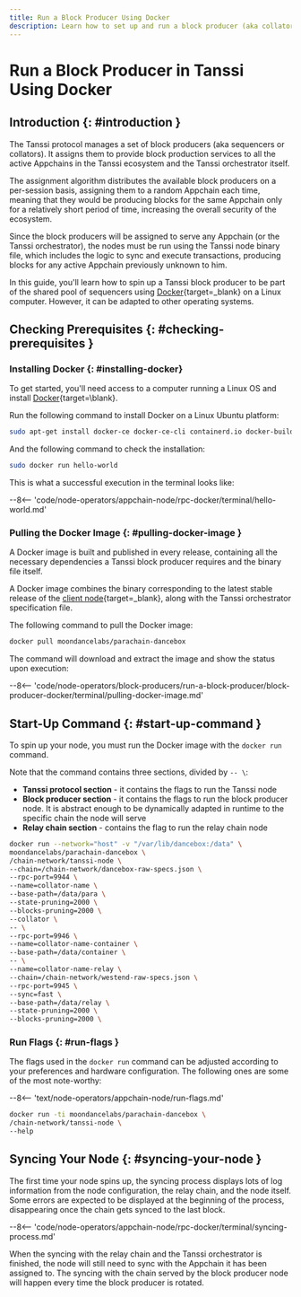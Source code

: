 ```yaml
---
title: Run a Block Producer Using Docker
description: Learn how to set up and run a block producer (aka collator or sequencer) for Tanssi Appchains using Docker to participate in the protocol and earn rewards.
---
```


# Run a Block Producer in Tanssi Using Docker

## Introduction {: #introduction }

The Tanssi protocol manages a set of block producers (aka sequencers or collators). It assigns them to provide block production services to all the active Appchains in the Tanssi ecosystem and the Tanssi orchestrator itself.

The assignment algorithm distributes the available block producers on a per-session basis, assigning them to a random Appchain each time, meaning that they would be producing blocks for the same Appchain only for a relatively short period of time, increasing the overall security of the ecosystem.

Since the block producers will be assigned to serve any Appchain (or the Tanssi orchestrator), the nodes must be run using the Tanssi node binary file, which includes the logic to sync and execute transactions, producing blocks for any active Appchain previously unknown to him.

In this guide, you'll learn how to spin up a Tanssi block producer to be part of the shared pool of sequencers using [Docker](https://www.docker.com/){target=\_blank} on a Linux computer. However, it can be adapted to other operating systems.

## Checking Prerequisites {: #checking-prerequisites }

### Installing Docker {: #installing-docker}

To get started, you'll need access to a computer running a Linux OS and install [Docker](https://docs.docker.com/desktop/install/linux-install/){target=\blank}.

Run the following command to install Docker on a Linux Ubuntu platform:

```bash
sudo apt-get install docker-ce docker-ce-cli containerd.io docker-buildx-plugin docker-compose-plugin
```

And the following command to check the installation:

```bash
sudo docker run hello-world
```
 
This is what a successful execution in the terminal looks like:

--8<-- 'code/node-operators/appchain-node/rpc-docker/terminal/hello-world.md'

### Pulling the Docker Image {: #pulling-docker-image }

A Docker image is built and published in every release, containing all the necessary dependencies a Tanssi block producer requires and the binary file itself.

A Docker image combines the binary corresponding to the latest stable release of the [client node](/learn/framework/architecture/#architecture){target=\_blank}, along with the Tanssi orchestrator specification file.

The following command to pull the Docker image:

```bash
docker pull moondancelabs/parachain-dancebox
```

The command will download and extract the image and show the status upon execution:

--8<-- 'code/node-operators/block-producers/run-a-block-producer/block-producer-docker/terminal/pulling-docker-image.md'

## Start-Up Command {: #start-up-command }

To spin up your node, you must run the Docker image with the `docker run` command. 

Note that the command contains three sections, divided by `-- \`:

- **Tanssi protocol section** - it contains the flags to run the Tanssi node
- **Block producer section** - it contains the flags to run the block producer node. It is abstract enough to be dynamically adapted in runtime to the specific chain the node will serve
- **Relay chain section** - contains the flag to run the relay chain node

```bash
docker run --network="host" -v "/var/lib/dancebox:/data" \
moondancelabs/parachain-dancebox \
/chain-network/tanssi-node \
--chain=/chain-network/dancebox-raw-specs.json \
--rpc-port=9944 \
--name=collator-name \
--base-path=/data/para \
--state-pruning=2000 \
--blocks-pruning=2000 \
--collator \
-- \
--rpc-port=9946 \
--name=collator-name-container \
--base-path=/data/container \
-- \
--name=collator-name-relay \
--chain=/chain-network/westend-raw-specs.json \
--rpc-port=9945 \
--sync=fast \
--base-path=/data/relay \
--state-pruning=2000 \
--blocks-pruning=2000 \
```

### Run Flags {: #run-flags }

The flags used in the `docker run` command can be adjusted according to your preferences and hardware configuration. The following ones are some of the most note-worthy:

--8<-- 'text/node-operators/appchain-node/run-flags.md'

```bash
docker run -ti moondancelabs/parachain-dancebox \
/chain-network/tanssi-node \
--help
```

## Syncing Your Node {: #syncing-your-node }

The first time your node spins up, the syncing process displays lots of log information from the node configuration, the relay chain, and the node itself. Some errors are expected to be displayed at the beginning of the process, disappearing once the chain gets synced to the last block.

--8<-- 'code/node-operators/appchain-node/rpc-docker/terminal/syncing-process.md'

When the syncing with the relay chain and the Tanssi orchestrator is finished, the node will still need to sync with the Appchain it has been assigned to. The syncing with the chain served by the block producer node will happen every time the block producer is rotated.


